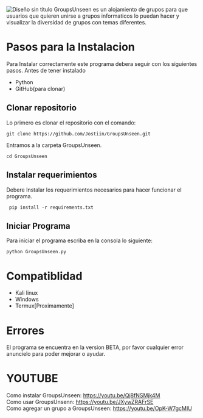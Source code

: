 ![Diseño sin título](https://user-images.githubusercontent.com/63017264/177875824-5a8e4b6b-9c1f-4171-8b92-e0515b04a6fd.png)
GroupsUnseen es un alojamiento de grupos para que usuarios que quieren unirse a grupos informaticos lo puedan hacer y 
visualizar la diversidad de grupos con temas diferentes.

# Pasos para la Instalacion

Para Instalar correctamente este programa debera seguir con los siguientes pasos.
Antes de tener instalado  
- Python
- GitHub(para clonar)

## Clonar repositorio

Lo primero es clonar el repositorio con el comando:  

``git clone https://github.com/Jostiin/GroupsUnseen.git``

Entramos a la carpeta GroupsUnseen.  

``cd GroupsUnseen``

## Instalar requerimientos

Debere Instalar los requerimientos necesarios para hacer funcionar el programa.  

`` pip install -r requirements.txt``

## Iniciar Programa

Para iniciar el programa escriba en la consola lo siguiente:

``python GroupsUnseen.py``  


# Compatiblidad

- Kali linux
- Windows
- Termux[Proximamente]

# Errores

El programa se encuentra en la version BETA, por favor cualquier error anuncielo para poder mejorar o ayudar.

# YOUTUBE

Como instalar GroupsUnseen: https://youtu.be/Qj8fNSMjk4M  
Como usar GroupsUnsenn: https://youtu.be/JXywZRAFrSE  
Como agregar un grupo a GroupsUnseen: https://youtu.be/OpK-W7gcMIU  

